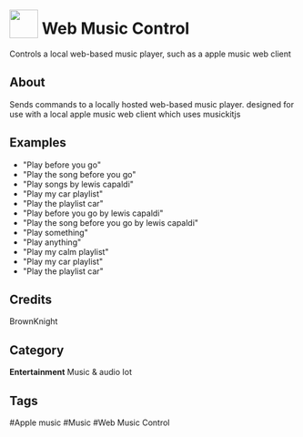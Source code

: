 # <img src="https://raw.githack.com/FortAwesome/Font-Awesome/master/svgs/solid/music.svg" card_color="#FS9E66" width="50" height="50" style="vertical-align:bottom"/> Web Music Control
Controls a local web-based music player, such as a apple music web client

## About
Sends commands to a locally hosted web-based music player. designed for use with a local apple music web client which uses musickitjs

## Examples
* "Play before you go"
* "Play the song before you go"
* "Play songs by lewis capaldi"
* "Play my car playlist"
* "Play the playlist car"
* "Play before you go by lewis capaldi"
* "Play the song before you go by lewis capaldi"
* "Play something"
* "Play anything"
* "Play my calm playlist"
* "Play my car playlist"
* "Play the playlist car"

## Credits
BrownKnight

## Category
**Entertainment**
Music & audio
Iot

## Tags
#Apple music
#Music
#Web Music Control

